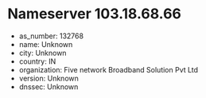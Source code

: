 # Nameserver 103.18.68.66

* as_number: 132768
* name: Unknown
* city: Unknown
* country: IN
* organization: Five network Broadband Solution Pvt Ltd
* version: Unknown
* dnssec: Unknown
